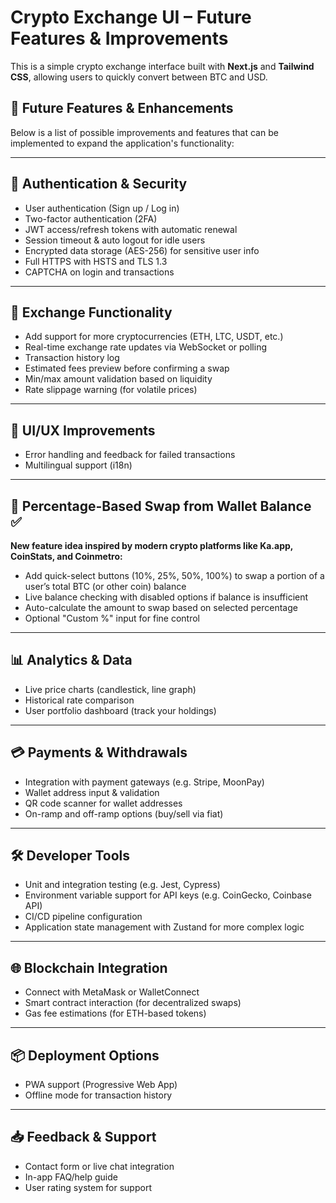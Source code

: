 # Crypto Exchange UI – Future Features & Improvements

This is a simple crypto exchange interface built with **Next.js** and **Tailwind CSS**, allowing users to quickly convert between BTC and USD.

## 🚀 Future Features & Enhancements

Below is a list of possible improvements and features that can be implemented to expand the application's functionality:

---

## 🔐 Authentication & Security

- User authentication (Sign up / Log in)
- Two-factor authentication (2FA)
- JWT access/refresh tokens with automatic renewal
- Session timeout & auto logout for idle users
- Encrypted data storage (AES-256) for sensitive user info
- Full HTTPS with HSTS and TLS 1.3
- CAPTCHA on login and transactions

---

## 🔄 Exchange Functionality

- Add support for more cryptocurrencies (ETH, LTC, USDT, etc.)
- Real-time exchange rate updates via WebSocket or polling
- Transaction history log
- Estimated fees preview before confirming a swap
- Min/max amount validation based on liquidity
- Rate slippage warning (for volatile prices)

---

## 🧾 UI/UX Improvements

- Error handling and feedback for failed transactions
- Multilingual support (i18n)

---

## 🧮 Percentage-Based Swap from Wallet Balance ✅

**New feature idea inspired by modern crypto platforms like Ka.app, CoinStats, and Coinmetro:**

- Add quick-select buttons (10%, 25%, 50%, 100%) to swap a portion of a user’s total BTC (or other coin) balance
- Live balance checking with disabled options if balance is insufficient
- Auto-calculate the amount to swap based on selected percentage
- Optional "Custom %" input for fine control

---

## 📊 Analytics & Data

- Live price charts (candlestick, line graph)
- Historical rate comparison
- User portfolio dashboard (track your holdings)

---

## 💳 Payments & Withdrawals

- Integration with payment gateways (e.g. Stripe, MoonPay)
- Wallet address input & validation
- QR code scanner for wallet addresses
- On-ramp and off-ramp options (buy/sell via fiat)

---

## 🛠 Developer Tools

- Unit and integration testing (e.g. Jest, Cypress)
- Environment variable support for API keys (e.g. CoinGecko, Coinbase API)
- CI/CD pipeline configuration
- Application state management with Zustand for more complex logic

---

## 🌐 Blockchain Integration

- Connect with MetaMask or WalletConnect
- Smart contract interaction (for decentralized swaps)
- Gas fee estimations (for ETH-based tokens)

---

## 📦 Deployment Options

- PWA support (Progressive Web App)
- Offline mode for transaction history

---

## 📥 Feedback & Support

- Contact form or live chat integration
- In-app FAQ/help guide
- User rating system for support

